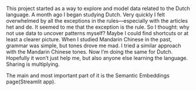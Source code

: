 This project started as a way to explore and model data related to the Dutch language.
A month ago I began studying Dutch. Very quickly I felt overwhelmed by
all the exceptions in the rules—especially with the articles het and de. 
It seemed to me that the exception is the rule. So I thought:
why not use data to uncover patterns myself? Maybe I could find shortcuts or
at least a clearer picture. When I studied Mandarin Chinese in the past, grammar was simple,
but tones drove me mad. 
I tried a similar approach with the Mandarin Chinese tones. 
Now I’m doing the same for Dutch. Hopefully it won’t just help me, 
but also anyone else learning the language. Sharing is multiplying.

The main and most important part of it is the Semantic Embeddings page(Streamlit app).
